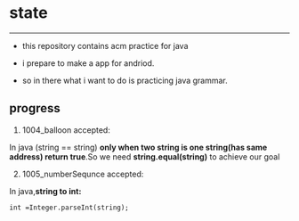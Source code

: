 state
===
---


- this repository contains acm practice for java

- i prepare to make a app for andriod.

- so in there what i want to do is practicing java grammar.

progress
---
1. 1004_balloon accepted:

In java (string == string) **only when two string is one string(has same address) return true**.So we need **string.equal(string)** to achieve our goal

2. 1005_numberSequnce accepted:

In java,**string to int:**

`int =Integer.parseInt(string);`